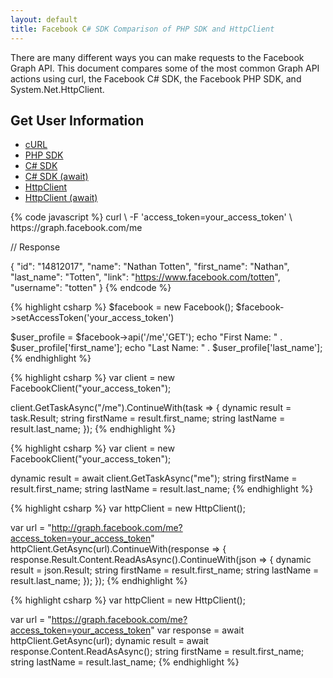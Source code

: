 ```yaml
---
layout: default
title: Facebook C# SDK Comparison of PHP SDK and HttpClient
---
```


There are many different ways you can make requests to the Facebook Graph API. This document compares some of the most common Graph API actions using curl, the Facebook C# SDK, the Facebook PHP SDK, and System.Net.HttpClient.

## Get User Information

<ul class="nav nav-tabs">
 	<li class="active"><a href="#curl-1" data-toggle="tab">cURL</a></li>
	<li><a href="#php-1" data-toggle="tab">PHP SDK</a></li>
	<li><a href="#csharp4-1" data-toggle="tab">C# SDK</a></li>
	<li><a href="#csharp45-1" data-toggle="tab">C# SDK (await)</a></li>
	<li><a href="#httpclient4-1" data-toggle="tab">HttpClient</a></li>
	<li><a href="#httpclient45-1" data-toggle="tab">HttpClient (await)</a></li>
</ul>
 
<div class="tab-content">
	<div class="curl-1 active">
{% code javascript %}
curl \
	-F 'access_token=your_access_token' \
	https://graph.facebook.com/me

// Response

{
	"id": "14812017", 
	"name": "Nathan Totten", 
	"first_name": "Nathan", 
	"last_name": "Totten", 
	"link": "https://www.facebook.com/totten", 
	"username": "totten"
}
{% endcode %}
	</div>
	<div class="php-1">
{% highlight csharp %}
$facebook = new Facebook();
$facebook->setAccessToken('your_access_token')

$user_profile = $facebook->api('/me','GET');
echo "First Name: " . $user_profile['first_name'];
echo "Last Name: " . $user_profile['last_name'];
{% endhighlight %}
	</div>
	<div class="csharp4-1">
{% highlight csharp %}
var client = new FacebookClient("your_access_token");

client.GetTaskAsync("/me").ContinueWith(task =>
{
	dynamic result = task.Result;
	string firstName = result.first_name;
	string lastName = result.last_name;
});
{% endhighlight %}
	</div>
	<div class="csharp45-1">
{% highlight csharp %}
var client = new FacebookClient("your_access_token");

dynamic result = await client.GetTaskAsync("me");
string firstName = result.first_name;
string lastName = result.last_name;
{% endhighlight %}
	</div>
	<div class="httpclient45-1">
{% highlight csharp %}
var httpClient = new HttpClient();

var url = "http://graph.facebook.com/me?access_token=your_access_token"
httpClient.GetAsync(url).ContinueWith(response =>
{
		response.Result.Content.ReadAsAsync<JsonObject>().ContinueWith(json =>
		{
				dynamic result = json.Result;
				string firstName = result.first_name;
				string lastName = result.last_name;
		});
});
{% endhighlight %}
	</div>
	<div class="httpclient45-1">
{% highlight csharp %}
var httpClient = new HttpClient();

var url = "https://graph.facebook.com/me?access_token=your_access_token"
var response = await httpClient.GetAsync(url);
dynamic result = await response.Content.ReadAsAsync<JsonObject>();
string firstName = result.first_name;
string lastName = result.last_name;
{% endhighlight %}
	</div>
</div>












</div>
